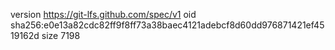 version https://git-lfs.github.com/spec/v1
oid sha256:e0e13a82cdc82ff9f8ff73a38baec4121adebcf8d60dd976871421ef4519162d
size 7198
